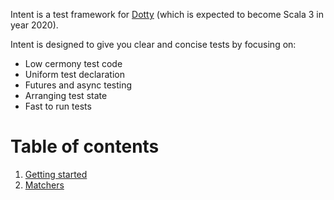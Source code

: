 Intent is a test framework for [Dotty](https://dotty.epfl.ch) (which is expected to become Scala 3 in year 2020).

Intent is designed to give you clear and concise tests by focusing on:

* Low cermony test code
* Uniform test declaration
* Futures and async testing
* Arranging test state
* Fast to run tests


# Table of contents

1. [Getting started](getting-started.md)
2. [Matchers](matchers.md)
